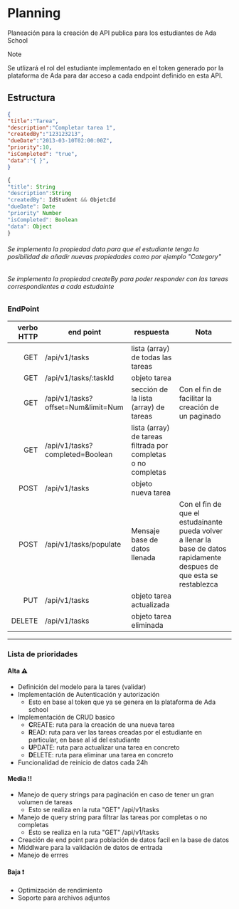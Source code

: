 # Planning

Planeación para la creación de API publica para los estudiantes de Ada School

> [!NOTE]
> Se utlizará el rol del estudiante implementado en el token generado por la plataforma de Ada para dar acceso a cada endpoint definido en esta API.

## Estructura

```JSON
{
"title":"Tarea",
"description":"Completar tarea 1",
"createdBy":"123123213",
"dueDate":"2013-03-10T02:00:00Z",
"priority":10,
"isCompleted": "true",
"data":"{ }",
}
```

```javascript
{
"title": String
"description":String
"createdBy": IdStudent && ObjetcId
"dueDate": Date
"priority" Number
"isCompleted": Boolean
"data": Object
}
```

###### Se implementa la propiedad data para que el estudiante tenga la posibilidad de añadir nuevas propiedades como por ejemplo "Category"

###### Se implementa la propiedad createBy para poder responder con las tareas correspondientes a cada estudainte

### EndPoint

| verbo HTTP | end point                          | respuesta                                                     | Nota                                                                                                                    |
| ---------: | ---------------------------------- | ------------------------------------------------------------- | ----------------------------------------------------------------------------------------------------------------------- |
|        GET | /api/v1/tasks                      | lista (array) de todas las tareas                             |                                                                                                                         |
|        GET | /api/v1/tasks/:taskId              | objeto tarea                                                  |                                                                                                                         |
|        GET | /api/v1/tasks?offset=Num&limit=Num | sección de la lista (array) de tareas                         | Con el fin de facilitar la creación de un paginado                                                              |
|        GET | /api/v1/tasks?completed=Boolean    | lista (array) de tareas filtrada por completas o no completas |                                                                                                                         |
|       POST | /api/v1/tasks                      | objeto nueva tarea                                            |                                                                                                                         |
|       POST | /api/v1/tasks/populate             | Mensaje base de datos llenada                                 | Con el fin de que el estudainante pueda volver a llenar la base de datos rapidamente despues de que esta se restablezca |
|        PUT | /api/v1/tasks                      | objeto tarea actualizada                                      |                                                                                                                         |
|     DELETE | /api/v1/tasks                      | objeto tarea eliminada                                        |                                                                                                                         |

---

### Lista de prioridades

#### Alta :warning:

- Definición del modelo para la tares (validar)
- Implementación de Autenticación y autorización
  - Esto en base al token que ya se genera en la plataforma de Ada school
- Implementación de CRUD basico
  - **C**REATE: ruta para la creación de una nueva tarea
  - **R**EAD: ruta para ver las tareas creadas por el estudiante en particular, en base al id del estudiante
  - **U**PDATE: ruta para actualizar una tarea en concreto
  - **D**ELETE: ruta para eliminar una tarea en concreto
- Funcionalidad de reinicio de datos cada 24h

#### Media :bangbang:

- Manejo de query strings para paginación en caso de tener un gran volumen de tareas
  - Esto se realiza en la ruta "GET" /api/v1/tasks
- Manejo de query string para filtrar las tareas por completas o no completas
  - Esto se realiza en la ruta "GET" /api/v1/tasks
- Creación de end point para población de datos facil en la base de datos
- Middlware para la validación de datos de entrada
- Manejo de errres

#### Baja :heavy_exclamation_mark:

- Optimización de rendimiento
- Soporte para archivos adjuntos
